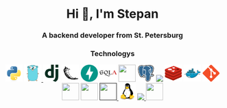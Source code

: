 <h1 align="center">Hi 👋, I'm Stepan</h1>
<h3 align="center">A backend developer from St. Petersburg</h3>
<h3 align="center">Technologys</h3>
<p align="center">
    <a href="https://www.python.org/" target="_blank"><img
            src="https://github.com/devicons/devicon/blob/master/icons/python/python-original.svg" width="40px"
            height="40px"></a>
    <a href="https://golang.org" target="_blank" rel="noreferrer"> <img
            src="https://github.com/devicons/devicon/blob/master/icons/go/go-original.svg" alt="go" width="40"
            height="40"/> </a>
    <a href="https://www.djangoproject.com/" target="_blank"><img
            src="https://github.com/devicons/devicon/blob/master/icons/django/django-plain.svg" width="40px"
            height="40px"></a>
    <a href="https://flask.palletsprojects.com/" target="_blank"><img
            src="https://github.com/devicons/devicon/blob/master/icons/flask/flask-original.svg" width="40px"
            height="40px"></a>
    <a href="https://fastapi.tiangolo.com/" target="_blank"><img
            src="https://github.com/devicons/devicon/blob/master/icons/fastapi/fastapi-original.svg" width="40px"
            height="40px"></a>
    <a href="https://www.sqlalchemy.org/" target="_blank"><img
            src="https://github.com/devicons/devicon/blob/master/icons/sqlalchemy/sqlalchemy-original.svg" width="40px"
            height="40px"></a>
    <a href="https://tortoise.github.io/" target="_blank"><img
            src="https://tortoise.github.io/_static/tortoise.png" width="40px"
            height="40px"></a>
    <a href="https://www.postgresql.org/" target="_blank"><img
            src="https://github.com/devicons/devicon/blob/master/icons/postgresql/postgresql-original.svg" width="40px"
            height="40px"></a>
    <a href="https://www.sqlite.org/index.html" target="_blank"><img
            src="https://github.com/marwin1991/profile-technology-icons/assets/136815194/82df4543-236b-4e45-9604-5434e3faab17"
            height="40px"></a>
    <a href="https://redis.io/" target="_blank"><img
            src="https://github.com/devicons/devicon/blob/master/icons/redis/redis-original.svg" width="40px"
            height="40px"></a>
    <a href="https://www.docker.com/" target="_blank"><img
            src="https://github.com/devicons/devicon/blob/master/icons/docker/docker-original.svg" width="40px"
            height="40px"></a>
    <a href="https://git-scm.com/" target="_blank"><img
            src="https://github.com/devicons/devicon/blob/master/icons/git/git-original.svg" width="40px" height="40px"></a>
    <a href="https://github.com/" target="_blank"><img
            src="https://user-images.githubusercontent.com/25181517/192108374-8da61ba1-99ec-41d7-80b8-fb2f7c0a4948.png"
            width="40px" height="40px"></a>
    <a href="https://gitlab.com/" target="_blank"><img
            src="https://user-images.githubusercontent.com/25181517/192108376-c675d39b-90f6-4073-bde6-5a9291644657.png"
            width="40px" height="40px"></a>
    <a href="" target="_blank"><img
            src="https://user-images.githubusercontent.com/25181517/186711335-a3729606-5a78-4496-9a36-06efcc74f800.png"
            width="40px"
            height="40px">
    <a href="https://www.kernel.org/" target="_blank"><img
            src="https://github.com/devicons/devicon/blob/master/icons/linux/linux-original.svg" width="40px"
            height="40px"></a>
    <a href="https://ubuntu.com/" target="_blank"><img
            src="https://user-images.githubusercontent.com/25181517/186884153-99edc188-e4aa-4c84-91b0-e2df260ebc33.png"
            height="40px"> </a>
    <a href="https://docs.pytest.org/" target="_blank"><img
            src="https://user-images.githubusercontent.com/25181517/184117132-9e89a93b-65fb-47c3-91e7-7d0f99e7c066.png"
            width="40px"
            height="40px"></a>
    </p>
